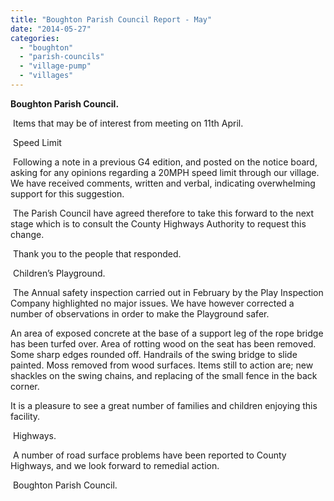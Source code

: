 ```yaml
---
title: "Boughton Parish Council Report - May"
date: "2014-05-27"
categories: 
  - "boughton"
  - "parish-councils"
  - "village-pump"
  - "villages"
---
```


**Boughton Parish Council.**

 Items that may be of interest from meeting on 11th April.

 Speed Limit

 Following a note in a previous G4 edition, and posted on the notice board, asking for any opinions regarding a 20MPH speed limit through our village. We have received comments, written and verbal, indicating overwhelming support for this suggestion.

 The Parish Council have agreed therefore to take this forward to the next stage which is to consult the County Highways Authority to request this change.

 Thank you to the people that responded.

 Children’s Playground.

 The Annual safety inspection carried out in February by the Play Inspection Company highlighted no major issues. We have however corrected a number of observations in order to make the Playground safer.

An area of exposed concrete at the base of a support leg of the rope bridge has been turfed over. Area of rotting wood on the seat has been removed. Some sharp edges rounded off. Handrails of the swing bridge to slide painted. Moss removed from wood surfaces. Items still to action are; new shackles on the swing chains, and replacing of the small fence in the back corner.

It is a pleasure to see a great number of families and children enjoying this facility.

 Highways.

 A number of road surface problems have been reported to County Highways, and we look forward to remedial action.

 Boughton Parish Council.
